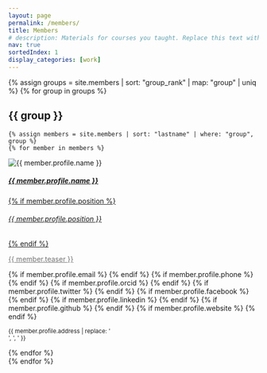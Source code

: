 ```yaml
---
layout: page
permalink: /members/
title: Members
# description: Materials for courses you taught. Replace this text with your description.
nav: true
sortedIndex: 1
display_categories: [work]
---
```


{% assign groups = site.members | sort: "group_rank" | map: "group" | uniq %}
{% for group in groups %}

## {{ group }}

    {% assign members = site.members | sort: "lastname" | where: "group", group %}
    {% for member in members %}
<p>
    <div class="card hoverable bg-custom-1 d-block">
        <div class="row no-gutters">
            <div class="col-sm-4 col-md-3">
                <img src="{{ '/assets/img/' | append: member.profile.image | relative_url }}" class="img-fluid w-100 rounded-circle" alt="{{ member.profile.name }}" />
            </div>
            <div class="team col-sm-8 col-md-9">
                <div class="card-body">
                    <a href="{{ member.url | relative_url }}">
                    <h5 class="card-title">{{ member.profile.name }}</h5>
                    {% if member.profile.position %}<h6 class="card-subtitle mb-2 text-muted">{{ member.profile.position }}</h6>{% endif %}
                    <p class="card-text" style="color: var(--global-text-color);opacity:.6">
                        {{ member.teaser }}
                    </p>
                    </a>
                    {% if member.profile.email %}
                        <a href="mailto:{{ member.profile.email }}" class="card-link"><i class="fas fa-envelope"></i></a>
                    {% endif %}
                    {% if member.profile.phone %}
                        <a href="tel:{{ member.profile.phone }}" class="card-link"><i class="fas fa-phone"></i></a>
                    {% endif %}
                    {% if member.profile.orcid %}
                        <a href="https://orcid.org/{{ member.profile.orcid }}" class="card-link" target="_blank"><i class="fab fa-orcid"></i></a>
                    {% endif %}
                    {% if member.profile.twitter %}
                        <a href="https://twitter.com/{{ member.profile.twitter }}" class="card-link" target="_blank"><i class="fab fa-twitter"></i></a>
                    {% endif %}
                    {% if member.profile.facebook %}
                        <a href="https://facebook.com/{{ member.profile.facebook }}" class="card-link" target="_blank"><i class="fab fa-facebook"></i></a>
                    {% endif %}
                    {% if member.profile.linkedin %}
                        <a href="https://linkedin.com/in/{{ member.profile.linkedin }}" class="card-link" target="_blank"><i class="fab fa-linkedin"></i></a>
                    {% endif %}
                    {% if member.profile.github %}
                        <a href="https://github.com/{{ member.profile.github }}" class="card-link" target="_blank"><i class="fab fa-github"></i></a>
                    {% endif %}
                    {% if member.profile.website %}
                        <a href="{{ member.profile.website }}" class="card-link" target="_blank"><i class="fas fa-globe"></i></a>
                    {% endif %}
                    <p class="card-text">
                        <small class="test-muted"><i class="fas fa-thumbtack"></i> {{ member.profile.address | replace: '<br />', ', ' }}</small>
                    </p>
                </div>
            </div>
        </div>
    </div>
</p>
    {% endfor %}
<br/>
{% endfor %}
